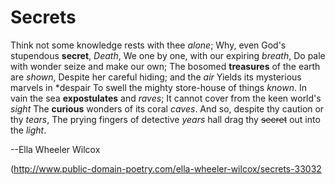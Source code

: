 # Secrets
Think not some knowledge rests with thee *alone*; 
Why, even God's stupendous **secret**, _Death_,
We one by one, with our expiring *breath*,
Do pale with wonder seize and make our own;
The bosomed **treasures** of the earth are *shown*,
Despite her careful hiding; and the _air_
Yields its mysterious marvels in *despair
To swell the mighty store-house of things _known_.
In vain the sea **expostulates** and *raves*;
It cannot cover from the keen world's _sight_
The **curious** wonders of its coral *caves*.
And so, despite thy caution or thy _tears_,
The prying fingers of detective *years*
hall drag thy ~~secret~~ out into the _light_.
        
--Ella Wheeler Wilcox
        
(http://www.public-domain-poetry.com/ella-wheeler-wilcox/secrets-33032
        
        
